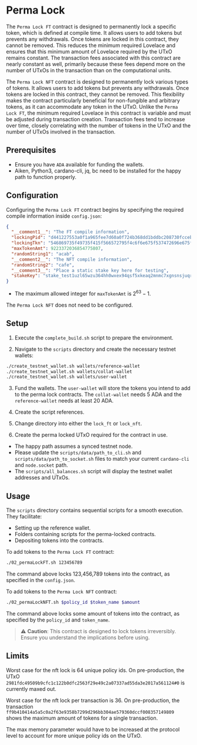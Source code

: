 # Perma Lock

The `Perma Lock FT` contract is designed to permanently lock a specific token, which is defined at compile time. It allows users to add tokens but prevents any withdrawals. Once tokens are locked in this contract, they cannot be removed. This reduces the minimum required Lovelace and ensures that this minimum amount of Lovelace required by the UTxO remains constant. The transaction fees associated with this contract are nearly constant as well, primarily because these fees depend more on the number of UTxOs in the transaction than on the computational units.

The `Perma Lock NFT` contract is designed to permanently lock various types of tokens. It allows users to add tokens but prevents any withdrawals. Once tokens are locked in this contract, they cannot be removed. This flexibility makes the contract particularly beneficial for non-fungible and arbitrary tokens, as it can accommodate any token in the UTxO. Unlike the `Perma Lock FT`, the minimum required Lovelace in this contract is variable and must be adjusted during transaction creation. Transaction fees tend to increase over time, closely correlating with the number of tokens in the UTxO and the number of UTxOs involved in the transaction.

## **Prerequisites**

- Ensure you have `ADA` available for funding the wallets.
- Aiken, Python3, cardano-cli, jq, bc need to be installed for the happy path to function properly.

## **Configuration**

Configuring the `Perma Lock FT` contract begins by specifying the required compile information inside `config.json`:

```json
{
  "__comment1__": "The FT compile information",
  "lockingPid": "d441227553a0f1a965fee7d60a0f724b368dd1bddbc208730fccebcf",
  "lockingTkn": "546869735f49735f415f566572795f4c6f6e675f537472696e675f5f5f5f5f5f",
  "maxTokenAmt": 9223372036854775807,
  "randomString1": "acab",
  "__comment2__": "The NFT compile information",
  "randomString2": "cafe",
  "__comment3__": "Place a static stake key here for testing",
  "stakeKey": "stake_test1uzl65wzu364hh0wxex94qsf5xkeaq2mnmc7xgnsnsjuqr4qruvxwu"
}
```

- The maximum allowed integer for `maxTokenAmt` is $2^{63} - 1$.

The `Perma Lock NFT` does not need to be configured.

## **Setup**

1. Execute the `complete_build.sh` script to prepare the environment.
   
2. Navigate to the `scripts` directory and create the necessary testnet wallets:

```bash
./create_testnet_wallet.sh wallets/reference-wallet
./create_testnet_wallet.sh wallets/collat-wallet
./create_testnet_wallet.sh wallets/user-wallet
```

3. Fund the wallets. The `user-wallet` will store the tokens you intend to add to the perma lock contracts. The `collat-wallet` needs 5 ADA and the `reference-wallet` needs at least 20 ADA.

4. Create the script references.

5. Change directory into either the `lock_ft` or `lock_nft`.

6. Create the perma locked UTxO required for the contract in use.

- The happy path assumes a synced testnet node. 
- Please update the `scripts/data/path_to_cli.sh` and `scripts/data/path_to_socket.sh` files to match your current `cardano-cli` and `node.socket` path.
- The `scripts/all_balances.sh` script will display the testnet wallet addresses and UTxOs.

## **Usage**

The `scripts` directory contains sequential scripts for a smooth execution. They facilitate:

- Setting up the reference wallet.
- Folders containing scripts for the perma-locked contracts.
- Depositing tokens into the contracts.

To add tokens to the `Perma Lock FT` contract:

```bash
./02_permaLockFT.sh 123456789
```

The command above locks 123,456,789 tokens into the contract, as specified in the `config.json`.

To add tokens to the `Perma Lock NFT` contract:

```bash
./02_permaLockNFT.sh $policy_id $token_name $amount
```

The command above locks some amount of tokens into the contract, as specified by the `policy_id` and `token_name`.

> ⚠️ **Caution**: This contract is designed to lock tokens irreversibly. Ensure you understand the implications before using.

## **Limits**

Worst case for the nft lock is 64 unique policy ids. On pre-production, the UTxO `2981fdc49509b9cfc1c122b0dfc2563f29e49c2a07337ad55da3e2017a561124#0` is currently maxed out. 

Worst case for the nft lock per transaction is 36. On pre-production, the transaction `ff9b410414a5a5c0a2f63e9358b7299d296bb304ae579360dccf008357149809` shows the maximum amount of tokens for a single transaction. 

The max memory parameter would have to be increased at the protocol level to account for more unique policy ids on the UTxO.